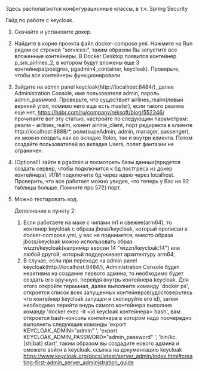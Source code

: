 Здесь располагаются конфигурационные классы, в т.ч. Spring Security

Гайд по работе с keycloak.
1) Скачайте и установите докер.
2) Найдите в корне проекта файл docker-compose.yml. Нажмите на Run рядом со строкой "services:", таким образом
   Вы запустите все вложенные контейнеры. В Docker Desktop появится контейнер p_sm_airlines_2, в котором будут вложены еще
   3 контейнера(postgres, pgadmin4_container, keycloak). Проверьте, чтобы все контейнеры функционировали.
3) Зайдите на admin panel keycloak(http://localhost:8484/), далее Administration Console, имя пользователя admin, пароль
   admin_password. Проверьте, что существует airlines_realm(левый верхний угол, помимо него еще есть master),
   если такого реалма еще нет, https://habr.com/ru/company/reksoft/blog/552346/ прочитайте вот эту статью, настройте по
   следующим параметрам: реалм - airlines_realm, клиент airline_client, порт редиректа в клиенте http://localhost:8888/*,
   роли(supeAdmin, admin, manager, passenger), их можно создать как во вкладке Roles, так и внутри клиента. Потом создайте
   пользователей во вкладке Users, полет фантазии не ограничен.
4) (Optional!) зайти в pgadmin и посмотреть базы данных(придется создать сервер, чтобы подключится к бд постгреса из
   докер контейнера), ИЛИ подключите бд через идею через localhost. Проверить, что все работает можно увидев, что теперь у
   Вас на 92 таблицы больше. Помните про 57(!) порт.
5) Можно тестировать код. 

    Дополнение к пункту 2:
    1) Если работаете на маке с чипами m1 и свежее(arm64), то контенер keycloak с образа jboss/keycloak, который прописан
     в docker-compose.yml, у вас не поднимется, вместо образа jboss/keycloak можно использовать образ
     wizzn/keycloak(например версии 14 "wizzn/keycloak:14") или любой другой, который поддерживает архитектуру arm64;
    2) В случае, если при переходе на admin panel keycloak(http://localhost:8484/), Administration Console
     будет неактивна на создание первого админа, то необходимо будет создать его вручную, перейдя внутрь контейнера keycloak. 
     Для этого откройте терминал, далее выполните команду 'docker ps', откроется список всех запущенных 
     контейнеров(удостоверьтесь что контейнер keycloak запущен и скопируйте его id), затем необходимо 
     перейти внурь самого контейнера выполнив команду 'docker exec -it <id keycloak контейнера> bash',
     вам  откроется bash-консоль контейнера в котором надо поочередно выполнить следующие команды
     'export KEYCLOAK_ADMIN="admin" ', 'export KEYCLOAK_ADMIN_PASSWORD="admin_password" ', 'bin/kc.[sh|bat] start',
    таким образом вы создадите нового админа и сможете войти в keycloak. 
    ссылка на документацию keycloak https://www.keycloak.org/docs/latest/server_admin/index.html#creating-first-admin_server_administration_guide
     